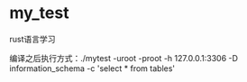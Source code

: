 # my_test

rust语言学习

编译之后执行方式：./mytest -uroot -proot -h 127.0.0.1:3306 -D information_schema -c 'select * from tables'
